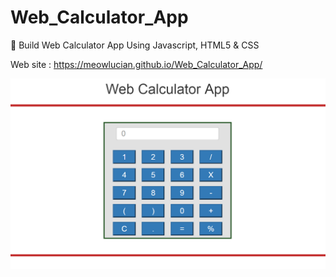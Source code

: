 # Web_Calculator_App
:1234: Build Web Calculator App Using Javascript, HTML5 &amp; CSS

Web site : https://meowlucian.github.io/Web_Calculator_App/

<img src="img/GUI.PNG" width="600" style="border:5px black;">